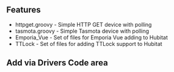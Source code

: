 ## Features

* httpget.groovy - Simple HTTP GET device with polling
* tasmota.groovy - Simple Tasmota device with polling
* Emporia_Vue - Set of files for Emporia Vue adding to Hubitat
* TTLock - Set of files for adding TTLock support to Hubitat

## Add via Drivers Code area
